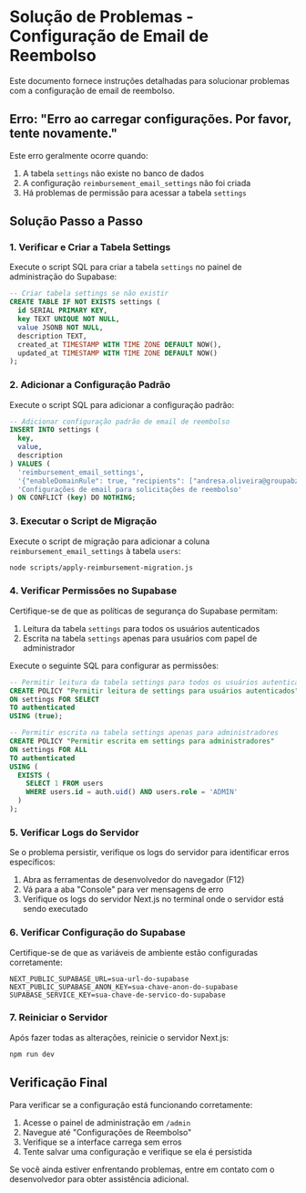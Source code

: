 # Solução de Problemas - Configuração de Email de Reembolso

Este documento fornece instruções detalhadas para solucionar problemas com a configuração de email de reembolso.

## Erro: "Erro ao carregar configurações. Por favor, tente novamente."

Este erro geralmente ocorre quando:

1. A tabela `settings` não existe no banco de dados
2. A configuração `reimbursement_email_settings` não foi criada
3. Há problemas de permissão para acessar a tabela `settings`

## Solução Passo a Passo

### 1. Verificar e Criar a Tabela Settings

Execute o script SQL para criar a tabela `settings` no painel de administração do Supabase:

```sql
-- Criar tabela settings se não existir
CREATE TABLE IF NOT EXISTS settings (
  id SERIAL PRIMARY KEY,
  key TEXT UNIQUE NOT NULL,
  value JSONB NOT NULL,
  description TEXT,
  created_at TIMESTAMP WITH TIME ZONE DEFAULT NOW(),
  updated_at TIMESTAMP WITH TIME ZONE DEFAULT NOW()
);
```

### 2. Adicionar a Configuração Padrão

Execute o script SQL para adicionar a configuração padrão:

```sql
-- Adicionar configuração padrão de email de reembolso
INSERT INTO settings (
  key,
  value,
  description
) VALUES (
  'reimbursement_email_settings',
  '{"enableDomainRule": true, "recipients": ["andresa.oliveira@groupabz.com", "fiscal@groupabz.com"]}',
  'Configurações de email para solicitações de reembolso'
) ON CONFLICT (key) DO NOTHING;
```

### 3. Executar o Script de Migração

Execute o script de migração para adicionar a coluna `reimbursement_email_settings` à tabela `users`:

```bash
node scripts/apply-reimbursement-migration.js
```

### 4. Verificar Permissões no Supabase

Certifique-se de que as políticas de segurança do Supabase permitam:

1. Leitura da tabela `settings` para todos os usuários autenticados
2. Escrita na tabela `settings` apenas para usuários com papel de administrador

Execute o seguinte SQL para configurar as permissões:

```sql
-- Permitir leitura da tabela settings para todos os usuários autenticados
CREATE POLICY "Permitir leitura de settings para usuários autenticados" 
ON settings FOR SELECT 
TO authenticated 
USING (true);

-- Permitir escrita na tabela settings apenas para administradores
CREATE POLICY "Permitir escrita em settings para administradores" 
ON settings FOR ALL 
TO authenticated 
USING (
  EXISTS (
    SELECT 1 FROM users
    WHERE users.id = auth.uid() AND users.role = 'ADMIN'
  )
);
```

### 5. Verificar Logs do Servidor

Se o problema persistir, verifique os logs do servidor para identificar erros específicos:

1. Abra as ferramentas de desenvolvedor do navegador (F12)
2. Vá para a aba "Console" para ver mensagens de erro
3. Verifique os logs do servidor Next.js no terminal onde o servidor está sendo executado

### 6. Verificar Configuração do Supabase

Certifique-se de que as variáveis de ambiente estão configuradas corretamente:

```
NEXT_PUBLIC_SUPABASE_URL=sua-url-do-supabase
NEXT_PUBLIC_SUPABASE_ANON_KEY=sua-chave-anon-do-supabase
SUPABASE_SERVICE_KEY=sua-chave-de-servico-do-supabase
```

### 7. Reiniciar o Servidor

Após fazer todas as alterações, reinicie o servidor Next.js:

```bash
npm run dev
```

## Verificação Final

Para verificar se a configuração está funcionando corretamente:

1. Acesse o painel de administração em `/admin`
2. Navegue até "Configurações de Reembolso"
3. Verifique se a interface carrega sem erros
4. Tente salvar uma configuração e verifique se ela é persistida

Se você ainda estiver enfrentando problemas, entre em contato com o desenvolvedor para obter assistência adicional.
